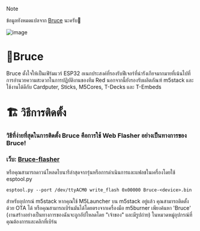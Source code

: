 > [!NOTE]
> ข้อมูลทังหมดแปลจาก [Bruce](https://github.com/pr3y/Bruce) นะครับ🐹

![image](https://github.com/pr3y/Bruce/blob/main/media/pictures/bruce_banner.jpg)

# 🦈Bruce
Bruce ตั้งใจให้เป็นเฟิร์มแวร์ ESP32 อเนกประสงค์ที่รองรับฟีเจอร์ที่น่ารังเกียจมากมายที่เน้นไปที่การอำนวยความสะดวกในการปฏิบัติงานของทีม Red นอกจากนี้ยังรองรับผลิตภัณฑ์ m5stack และใช้งานได้ดีกับ Cardputer, Sticks, M5Cores, T-Decks และ T-Embeds

# 🏗️ วิธีการติดตั้ง
### วิธีที่ง่ายที่สุดในการติดตั้ง Bruce คือการใช้ Web Flasher อย่างเป็นทางการของ Bruce!
### เว็บ: [Bruce-flasher](https://bruce.computer/flasher)
หรือคุณสามารถดาวน์โหลดไบนารีล่าสุดจากรุ่นหรือการดำเนินการและแฟลชในเครื่องโดยใช้ esptool.py
```
esptool.py --port /dev/ttyACM0 write_flash 0x00000 Bruce-<device>.bin
```
สำหรับอุปกรณ์ m5stack
หากคุณใช้ M5Launcher บน m5stack อยู่แล้ว คุณสามารถติดตั้งด้วย OTA ได้
หรือคุณสามารถเบิร์นมันได้โดยตรงจากเครื่องมือ m5burner เพียงค้นหา 'Bruce' (งานสร้างอย่างเป็นทางการของฉันจะถูกอัปโหลดโดย "เจ้าของ" และมีรูปถ่าย) ในหมวดหมู่อุปกรณ์ที่คุณต้องการและคลิกที่เบิร์น
